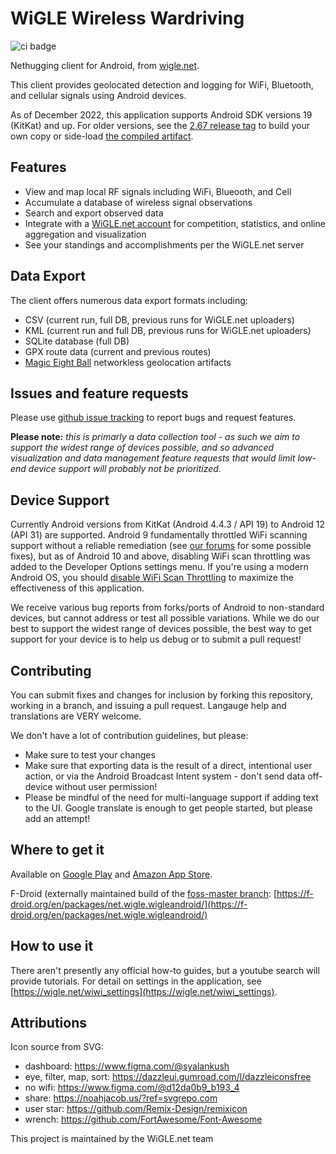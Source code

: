 # WiGLE Wireless Wardriving

![ci badge](https://github.com/wiglenet/wigle-wifi-wardriving/actions/workflows/android.yml/badge.svg)

Nethugging client for Android, from [wigle.net](https://wigle.net). 

This client provides geolocated detection and logging for WiFi, Bluetooth, and cellular signals using Android devices.

As of December 2022, this application supports Android SDK versions 19 (KitKat) and up. For older versions, see the [2.67 release tag](https://github.com/wiglenet/wigle-wifi-wardriving/releases/tag/2.67) to build your own copy or side-load [the compiled artifact](https://github.com/wiglenet/wigle-wifi-wardriving/blob/2.67/dist/release/wiglewifiwardriving-release.apk). 

## Features
- View and map local RF signals including WiFi, Blueooth, and Cell
- Accumulate a database of wireless signal observations
- Search and export observed data
- Integrate with a [WiGLE.net account](https://wigle.net) for competition, statistics, and online aggregation and visualization
- See your standings and accomplishments per the WiGLE.net server

## Data Export
The client offers numerous data export formats including:

- CSV (current run, full DB, previous runs for WiGLE.net uploaders)
- KML (current run and full DB, previous runs for WiGLE.net uploaders)
- SQLite database (full DB)
- GPX route data (current and previous routes)
- [Magic Eight Ball](https://github.com/wiglenet/m8b) networkless geolocation artifacts

## Issues and feature requests
Please use [github issue tracking](https://github.com/wiglenet/wigle-wifi-wardriving/issues) to report bugs and request features.

**Please note:** *this is primarly a data collection tool - as such we aim to support the widest range of devices possible, and so advanced visualization and data management feature requests that would limit low-end device support will probably not be prioritized.*

## Device Support
Currently Android versions from KitKat (Android 4.4.3 / API 19) to Android 12 (API 31) are supported. Android 9 fundamentally throttled WiFi scanning support without a reliable remediation (see [our forums](https://wigle.net/phpbb/viewtopic.php?f=13&t=2841) for some possible fixes), but as of Android 10 and above, disabling WiFi scan throttling was added to the Developer Options settings menu. If you're using a modern Android OS, you should [disable WiFi Scan Throttling](https://www.netspotapp.com/help/how-to-disable-wi-fi-throttling-on-android-10/) to maximize the effectiveness of this application.

We receive various bug reports from forks/ports of Android to non-standard devices, but cannot address or test all possible variations. While we do our best to support the widest range of devices possible, the best way to get support for your device is to help us debug or to submit a pull request!

## Contributing
You can submit fixes and changes for inclusion by forking this repository, working in a branch, and issuing a pull request. Langauge help and translations are VERY welcome.

We don't have a lot of contribution guidelines, but please:

- Make sure to test your changes
- Make sure that exporting data is the result of a direct, intentional user action, or via the Android Broadcast Intent system - don't send data off-device without user permission!
- Please be mindful of the need for multi-language support if adding text to the UI. Google translate is enough to get people started, but please add an attempt!

## Where to get it
Available on [Google Play](https://play.google.com/store/apps/details?id=net.wigle.wigleandroid&hl=en)
and [Amazon App Store](http://www.amazon.com/WiGLE-net-Wigle-Wifi-Wardriving/dp/B004L5XBXS).

F-Droid (externally maintained build of the [foss-master branch](https://github.com/wiglenet/wigle-wifi-wardriving/tree/foss-master): [https://f-droid.org/en/packages/net.wigle.wigleandroid/](https://f-droid.org/en/packages/net.wigle.wigleandroid/)

## How to use it
There aren't presently any official how-to guides, but a youtube search will provide tutorials. For detail on settings in the application, see [https://wigle.net/wiwi_settings](https://wigle.net/wiwi_settings).

## Attributions
Icon source from SVG:
 - dashboard: https://www.figma.com/@syalankush
 - eye, filter, map, sort: https://dazzleui.gumroad.com/l/dazzleiconsfree
 - no wifi: https://www.figma.com/@d12da0b9_b193_4
 - share: https://noahjacob.us/?ref=svgrepo.com
 - user star: https://github.com/Remix-Design/remixicon
 - wrench: https://github.com/FortAwesome/Font-Awesome

This project is maintained by the WiGLE.net team